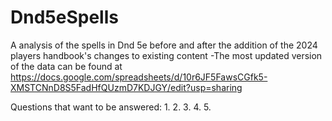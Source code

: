 # Dnd5eSpells
A analysis of the spells in Dnd 5e before and after the addition of the 2024 players handbook's changes to existing content
      -The most updated version of the data can be found at https://docs.google.com/spreadsheets/d/10r6JF5FawsCGfk5-XMSTCNnD8S5FadHfQUzmD7KDJGY/edit?usp=sharing

Questions that want to be answered:
      1.
      2.
      3.
      4.
      5.
      

